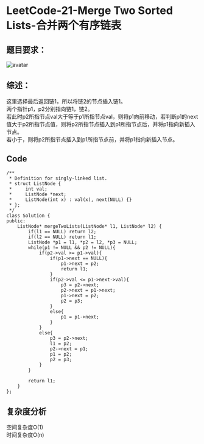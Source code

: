 # LeetCode-21-Merge Two Sorted Lists-合并两个有序链表

## 题目要求：
![avatar](https:///github.com/JakeChanFangZiyuan20/MyLeetCode/blob/master/img/21.png)


## 综述：
这里选择最后返回链1，所以将链2的节点插入链1。  
两个指针p1，p2分别指向链1，链2。  
若此时p2所指节点val大于等于p1所指节点val，则将p1向前移动，若判断p1的next值大于p2所指节点值，则将p2所指节点插入到p1所指节点后，并将p1指向新插入节点。  
若小于，则将p2所指节点插入到p1所指节点前，并将p1指向新插入节点。  

## Code
```
/**
 * Definition for singly-linked list.
 * struct ListNode {
 *     int val;
 *     ListNode *next;
 *     ListNode(int x) : val(x), next(NULL) {}
 * };
 */
class Solution {
public:
    ListNode* mergeTwoLists(ListNode* l1, ListNode* l2) {
        if(l1 == NULL) return l2;
        if(l2 == NULL) return l1;
        ListNode *p1 = l1, *p2 = l2, *p3 = NULL;
        while(p1 != NULL && p2 != NULL){
            if(p2->val >= p1->val){
                if(p1->next == NULL){
                    p1->next = p2;
                    return l1;
                }
                if(p2->val <= p1->next->val){
                    p3 = p2->next;
                    p2->next = p1->next;
                    p1->next = p2;
                    p2 = p3;
                }
                else{
                    p1 = p1->next;
                }
            }
            else{
                p3 = p2->next;
                l1 = p2;
                p2->next = p1;
                p1 = p2;
                p2 = p3;
            }
        }

        return l1;
    }
};
```
  


## 复杂度分析
空间复杂度O(1)  
时间复杂度O(n)

